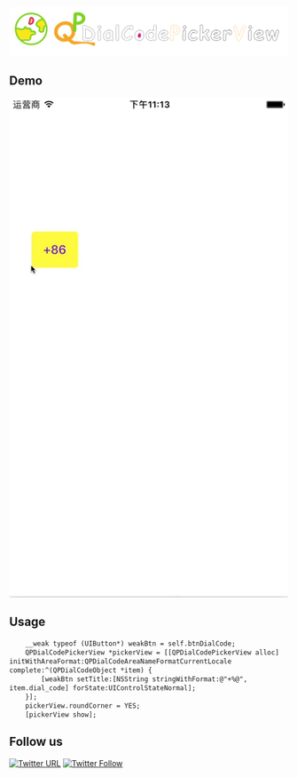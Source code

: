 ![logo](logo.png)

## Demo 
![demo](demo.gif)

## Usage

```
    __weak typeof (UIButton*) weakBtn = self.btnDialCode;
    QPDialCodePickerView *pickerView = [[QPDialCodePickerView alloc] initWithAreaFormat:QPDialCodeAreaNameFormatCurrentLocale complete:^(QPDialCodeObject *item) {
        [weakBtn setTitle:[NSString stringWithFormat:@"+%@", item.dial_code] forState:UIControlStateNormal];
    }];
    pickerView.roundCorner = YES;
    [pickerView show];
```

## Follow us

[![Twitter URL](https://img.shields.io/twitter/url/http/shields.io.svg?style=social)](https://twitter.com/intent/tweet?text=https://github.com/pcjbird/QPDialCodePickerView)
[![Twitter Follow](https://img.shields.io/twitter/follow/pcjbird.svg?style=social)](https://twitter.com/pcjbird)
